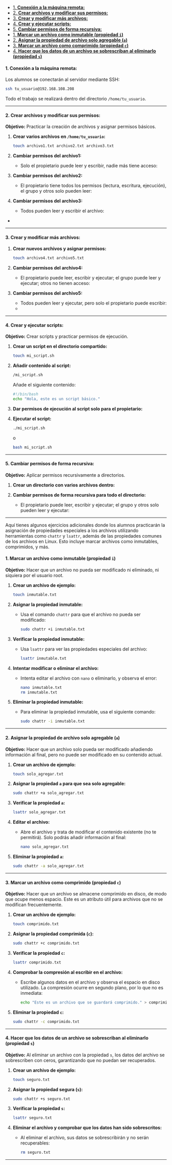 - [1. **Conexión a la máquina remota:**](#1-conexión-a-la-máquina-remota)
- [2. **Crear archivos y modificar sus permisos:**](#2-crear-archivos-y-modificar-sus-permisos)
- [3. **Crear y modificar más archivos:**](#3-crear-y-modificar-más-archivos)
- [4. **Crear y ejecutar scripts:**](#4-crear-y-ejecutar-scripts)
- [5. **Cambiar permisos de forma recursiva:**](#5-cambiar-permisos-de-forma-recursiva)
- [1. **Marcar un archivo como inmutable (propiedad `i`)**](#1-marcar-un-archivo-como-inmutable-propiedad-i)
- [2. **Asignar la propiedad de archivo solo agregable (`a`)**](#2-asignar-la-propiedad-de-archivo-solo-agregable-a)
- [3. **Marcar un archivo como comprimido (propiedad `c`)**](#3-marcar-un-archivo-como-comprimido-propiedad-c)
- [4. **Hacer que los datos de un archivo se sobrescriban al eliminarlo (propiedad `s`)**](#4-hacer-que-los-datos-de-un-archivo-se-sobrescriban-al-eliminarlo-propiedad-s)


#### 1. **Conexión a la máquina remota:**

Los alumnos se conectarán al servidor mediante SSH:

```bash
ssh tu_usuario@192.168.108.208
```

Todo el trabajo se realizará dentro del directorio `/home/tu_usuario`.

---

#### 2. **Crear archivos y modificar sus permisos:**

**Objetivo:** Practicar la creación de archivos y asignar permisos básicos.

1. **Crear varios archivos en `/home/tu_usuario`:**
   ```bash
   touch archivo1.txt archivo2.txt archivo3.txt
   ```

2. **Cambiar permisos del archivo1:**
   - Solo el propietario puede leer y escribir, nadie más tiene acceso:

3. **Cambiar permisos del archivo2:**
   - El propietario tiene todos los permisos (lectura, escritura, ejecución), el grupo y otros solo pueden leer:

4. **Cambiar permisos del archivo3:**
   - Todos pueden leer y escribir el archivo:
- 
---

#### 3. **Crear y modificar más archivos:**


1. **Crear nuevos archivos y asignar permisos:**
   ```bash
   touch archivo4.txt archivo5.txt
   ```

2. **Cambiar permisos del archivo4:**
   - El propietario puede leer, escribir y ejecutar; el grupo puede leer y ejecutar; otros no tienen acceso:

3. **Cambiar permisos del archivo5:**
   - Todos pueden leer y ejecutar, pero solo el propietario puede escribir:
   - 
---

#### 4. **Crear y ejecutar scripts:**

**Objetivo:** Crear scripts y practicar permisos de ejecución.

1. **Crear un script en el directorio compartido:**
   ```bash
   touch mi_script.sh
   ```

2. **Añadir contenido al script:**
   ```bash
   /mi_script.sh
   ```

   Añade el siguiente contenido:

   ```bash
   #!/bin/bash
   echo "Hola, este es un script básico."
   ```

3. **Dar permisos de ejecución al script solo para el propietario:**

4. **Ejecutar el script:**
   ```bash
   ./mi_script.sh
   ```
    o
   ```bash
   bash mi_script.sh
   ```

---

#### 5. **Cambiar permisos de forma recursiva:**

**Objetivo:** Aplicar permisos recursivamente a directorios.

1. **Crear un directorio con varios archivos dentro:**

2. **Cambiar permisos de forma recursiva para todo el directorio:**
   - El propietario puede leer, escribir y ejecutar; el grupo y otros solo pueden leer y ejecutar:
  
---

Aquí tienes algunos ejercicios adicionales donde los alumnos practicarán la asignación de propiedades especiales a los archivos utilizando herramientas como `chattr` y `lsattr`, además de las propiedades comunes de los archivos en Linux. Esto incluye marcar archivos como inmutables, comprimidos, y más.

#### 1. **Marcar un archivo como inmutable (propiedad `i`)**

**Objetivo:** Hacer que un archivo no pueda ser modificado ni eliminado, ni siquiera por el usuario root.

1. **Crear un archivo de ejemplo:**
   ```bash
   touch inmutable.txt
   ```

2. **Asignar la propiedad inmutable:**
   - Usa el comando `chattr` para que el archivo no pueda ser modificado:
     ```bash
     sudo chattr +i inmutable.txt
     ```

3. **Verificar la propiedad inmutable:**
   - Usa `lsattr` para ver las propiedades especiales del archivo:
     ```bash
     lsattr inmutable.txt
     ```

4. **Intentar modificar o eliminar el archivo:**
   - Intenta editar el archivo con `nano` o eliminarlo, y observa el error:
     ```bash
     nano inmutable.txt
     rm inmutable.txt
     ```

5. **Eliminar la propiedad inmutable:**
   - Para eliminar la propiedad inmutable, usa el siguiente comando:
     ```bash
     sudo chattr -i inmutable.txt
     ```

---

#### 2. **Asignar la propiedad de archivo solo agregable (`a`)**

**Objetivo:** Hacer que un archivo solo pueda ser modificado añadiendo información al final, pero no puede ser modificado en su contenido actual.

1. **Crear un archivo de ejemplo:**
   ```bash
   touch solo_agregar.txt
   ```

2. **Asignar la propiedad `a` para que sea solo agregable:**
   ```bash
   sudo chattr +a solo_agregar.txt
   ```

3. **Verificar la propiedad `a`:**
   ```bash
   lsattr solo_agregar.txt
   ```

4. **Editar el archivo:**
   - Abre el archivo y trata de modificar el contenido existente (no te permitirá). Solo podrás añadir información al final:
     ```bash
     nano solo_agregar.txt
     ```

5. **Eliminar la propiedad `a`:**
   ```bash
   sudo chattr -a solo_agregar.txt
   ```

---

#### 3. **Marcar un archivo como comprimido (propiedad `c`)**

**Objetivo:** Hacer que un archivo se almacene comprimido en disco, de modo que ocupe menos espacio. Este es un atributo útil para archivos que no se modifican frecuentemente.

1. **Crear un archivo de ejemplo:**
   ```bash
   touch comprimido.txt
   ```

2. **Asignar la propiedad comprimida (`c`):**
   ```bash
   sudo chattr +c comprimido.txt
   ```

3. **Verificar la propiedad `c`:**
   ```bash
   lsattr comprimido.txt
   ```

4. **Comprobar la compresión al escribir en el archivo:**
   - Escribe algunos datos en el archivo y observa el espacio en disco utilizado. La compresión ocurre en segundo plano, por lo que no es inmediata:
     ```bash
     echo "Este es un archivo que se guardará comprimido." > comprimido.txt
     ```

5. **Eliminar la propiedad `c`:**
   ```bash
   sudo chattr -c comprimido.txt
   ```

---

#### 4. **Hacer que los datos de un archivo se sobrescriban al eliminarlo (propiedad `s`)**

**Objetivo:** Al eliminar un archivo con la propiedad `s`, los datos del archivo se sobrescriben con ceros, garantizando que no puedan ser recuperados.

1. **Crear un archivo de ejemplo:**
   ```bash
   touch seguro.txt
   ```

2. **Asignar la propiedad segura (`s`):**
   ```bash
   sudo chattr +s seguro.txt
   ```

3. **Verificar la propiedad `s`:**
   ```bash
   lsattr seguro.txt
   ```

4. **Eliminar el archivo y comprobar que los datos han sido sobrescritos:**
   - Al eliminar el archivo, sus datos se sobrescribirán y no serán recuperables:
     ```bash
     rm seguro.txt
     ```

---
